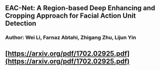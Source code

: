 ## EAC-Net: A Region-based Deep Enhancing and Cropping Approach for Facial  Action  Unit  Detection
### Author: Wei Li, Farnaz Abtahi, Zhigang Zhu, Lijun Yin
## [https://arxiv.org/pdf/1702.02925.pdf](https://arxiv.org/pdf/1702.02925.pdf)

